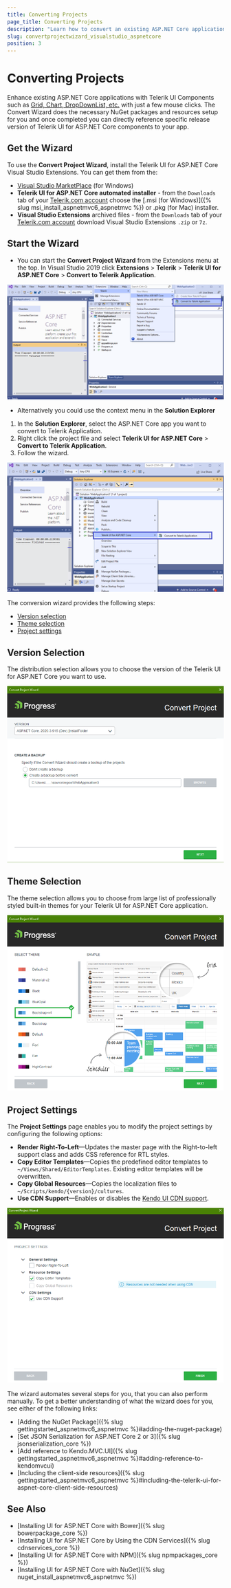 ```yaml
---
title: Converting Projects
page_title: Converting Projects
description: "Learn how to convert an existing ASP.NET Core application to a Telerik UI for ASP.NET Core application."
slug: convertprojectwizard_visualstudio_aspnetcore
position: 3
---
```


# Converting Projects

Enhance existing ASP.NET Core applications with Telerik UI Components such as [Grid, Chart, DropDownList, etc.](https://demos.telerik.com/aspnet-core) with just a few mouse clicks. The Convert Wizard does the necessary NuGet packages and resources setup for you and once completed you can directly reference specific release version of Telerik UI for ASP.NET Core components to your app.

## Get the Wizard

To use the **Convert Project Wizard**, install the Telerik UI for ASP.NET Core Visual Studio Extensions. You can get them from the:

- [Visual Studio MarketPlace](https://marketplace.visualstudio.com/items?itemName=TelerikInc.TelerikASPNETCoreVSExtensions) (for Windows) 
- **Telerik UI for ASP.NET Core automated installer** - from the `Downloads` tab of your [Telerik.com account](https://www.telerik.com/account/product-download?product=UIASPCORE) choose the [.msi (for Windows)]({% slug msi_install_aspnetmvc6_aspnetmvc %}) or .pkg (for Mac) installer.
- **Visual Studio Extensions** archived files - from the `Downloads` tab of your [Telerik.com account](https://www.telerik.com/account/product-download?product=UIASPCORE) download Visual Studio Extensions `.zip` or `7z`.

## Start the Wizard

- You can start the **Convert Project Wizard** from the Extensions menu at the top. In Visual Studio 2019 click **Extensions** > **Telerik** > **Telerik UI for ASP.NET Core** > **Convert to Telerik Application**.

![Convert Wizard in VS from Extensions](../../installation/vs-integration/images/select-wizard.png)

- Alternatively you could use the context menu in the **Solution Explorer**

1. In the **Solution Explorer**, select the ASP.NET Core app you want to convert to Telerik Application.
1. Right click the project file and select **Telerik UI for ASP.NET Core** > **Convert to Telerik Application**.
1. Follow the wizard.

![Convert Wizard in VS from context menu](../../installation/vs-integration/images/start-wizard-context.png)

The conversion wizard provides the following steps:  
- [Version selection](#distribution-selection)
- [Theme selection](#theme-selection)
- [Project settings](#project-settings)

## Version Selection

The distribution selection allows you to choose the version of the Telerik UI for ASP.NET Core you want to use.
	
![Version selection](../../installation/vs-integration/images/convert-wizard-version.png)

## Theme Selection

The theme selection allows you to choose from large list of professionally styled built-in themes for your Telerik UI for ASP.NET Core application.

![Theme selection](../../installation/vs-integration/images/theme-selection.png)

## Project Settings

The **Project Settings** page enables you to modify the project settings by configuring the following options:

- **Render Right-To-Left**&mdash;Updates the master page with the Right-to-left support class and adds CSS reference for RTL styles.
- **Copy Editor Templates**&mdash;Copies the predefined editor templates to `~/Views/Shared/EditorTemplates`. Existing editor templates will be overwritten.
- **Copy Global Resources**&mdash;Copies the localization files to `~/Scripts/kendo/{version}/cultures`.
- **Use CDN Support**&mdash;Enables or disables the [Kendo UI CDN support](https://docs.telerik.com/kendo-ui/intro/installation/cdn-service).

![Theme selection](../../installation/vs-integration/images/project-settings.png)

The wizard automates several steps for you, that you can also perform manually. To get a better understanding of what the wizard  does for you, see either of the following links:

- [Adding the NuGet Package]({% slug gettingstarted_aspnetmvc6_aspnetmvc %}#adding-the-nuget-package)
- [Set JSON Serialization for ASP.NET Core 2 or 3]({% slug jsonserialization_core %}) 
- [Add reference to Kendo.MVC.UI]({% slug gettingstarted_aspnetmvc6_aspnetmvc %}#adding-reference-to-kendomvcui)
- [Including the client-side resources]({% slug gettingstarted_aspnetmvc6_aspnetmvc %}#including-the-telerik-ui-for-aspnet-core-client-side-resources)

## See Also

* [Installing UI for ASP.NET Core with Bower]({% slug bowerpackage_core %})
* [Installing UI for ASP.NET Core by Using the CDN Services]({% slug cdnservices_core %})
* [Installing UI for ASP.NET Core with NPM]({% slug npmpackages_core %})
* [Installing UI for ASP.NET Core with NuGet]({% slug nuget_install_aspnetmvc6_aspnetmvc %})
